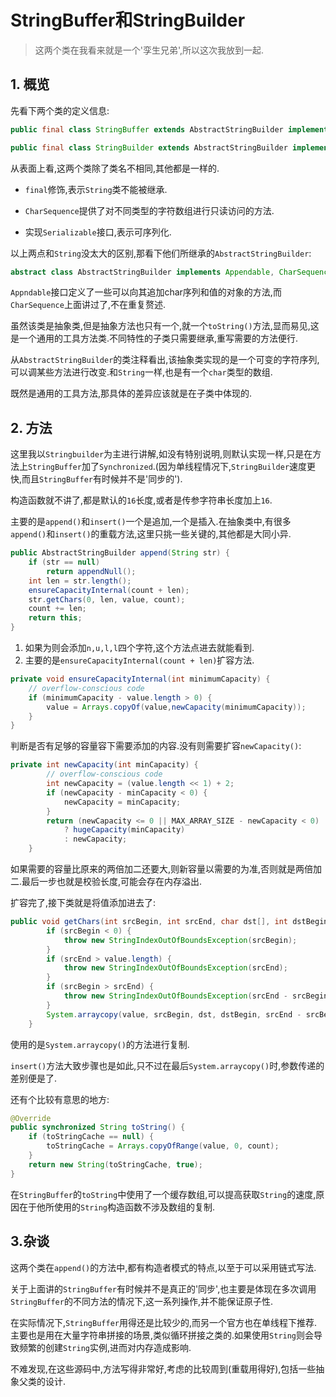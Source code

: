# StringBuffer和StringBuilder

> 这两个类在我看来就是一个'孪生兄弟',所以这次我放到一起.

## 1. 概览

先看下两个类的定义信息:

```java
public final class StringBuffer extends AbstractStringBuilder implements java.io.Serializable, CharSequence{

public final class StringBuilder extends AbstractStringBuilder implements java.io.Serializable, CharSequence{
```

从表面上看,这两个类除了类名不相同,其他都是一样的.

- `final`修饰,表示`String`类不能被继承.

- `CharSequence`提供了对不同类型的字符数组进行只读访问的方法.
- 实现`Serializable`接口,表示可序列化.

以上两点和`String`没太大的区别,那看下他们所继承的`AbstractStringBuilder`:

```java
abstract class AbstractStringBuilder implements Appendable, CharSequence {
```

`Appndable`接口定义了一些可以向其追加char序列和值的对象的方法,而`CharSequence`上面讲过了,不在重复赘述.

虽然该类是抽象类,但是抽象方法也只有一个,就一个`toString()`方法,显而易见,这是一个通用的工具方法类.不同特性的子类只需要继承,重写需要的方法便行.

从`AbstractStringBuilder`的类注释看出,该抽象类实现的是一个可变的字符序列,可以调某些方法进行改变.和`String`一样,也是有一个`char`类型的数组.

既然是通用的工具方法,那具体的差异应该就是在子类中体现的.

## 2. 方法

这里我以`Stringbuilder`为主进行讲解,如没有特别说明,则默认实现一样,只是在方法上`StringBuffer`加了`Synchronized`.(因为单线程情况下,`StringBuilder`速度更快,而且`StringBuffer`有时候并不是'同步的').

构造函数就不讲了,都是默认的`16`长度,或者是传参字符串长度加上`16`.

主要的是`append()`和`insert()`一个是追加,一个是插入.在抽象类中,有很多`append()`和`insert()`的重载方法,这里只挑一些关键的,其他都是大同小异.

```java
public AbstractStringBuilder append(String str) {
    if (str == null)
        return appendNull();
    int len = str.length();
    ensureCapacityInternal(count + len);
    str.getChars(0, len, value, count);
    count += len;
    return this;
}
```

1. 如果为则会添加`n,u,l,l`四个字符,这个方法点进去就能看到.
2. 主要的是`ensureCapacityInternal(count + len)`扩容方法.

```java
private void ensureCapacityInternal(int minimumCapacity) {
    // overflow-conscious code
    if (minimumCapacity - value.length > 0) {
        value = Arrays.copyOf(value,newCapacity(minimumCapacity));
    }
}
```

判断是否有足够的容量容下需要添加的内容.没有则需要扩容`newCapacity()`:

```java
private int newCapacity(int minCapacity) {
        // overflow-conscious code
        int newCapacity = (value.length << 1) + 2;
        if (newCapacity - minCapacity < 0) {
            newCapacity = minCapacity;
        }
        return (newCapacity <= 0 || MAX_ARRAY_SIZE - newCapacity < 0)
            ? hugeCapacity(minCapacity)
            : newCapacity;
    }
```

如果需要的容量比原来的两倍加二还要大,则新容量以需要的为准,否则就是两倍加二.最后一步也就是校验长度,可能会存在内存溢出.

扩容完了,接下类就是将值添加进去了:

```java
public void getChars(int srcBegin, int srcEnd, char dst[], int dstBegin) {
        if (srcBegin < 0) {
            throw new StringIndexOutOfBoundsException(srcBegin);
        }
        if (srcEnd > value.length) {
            throw new StringIndexOutOfBoundsException(srcEnd);
        }
        if (srcBegin > srcEnd) {
            throw new StringIndexOutOfBoundsException(srcEnd - srcBegin);
        }
        System.arraycopy(value, srcBegin, dst, dstBegin, srcEnd - srcBegin);
    }
```

使用的是`System.arraycopy()`的方法进行复制.

`insert()`方法大致步骤也是如此,只不过在最后`System.arraycopy()`时,参数传递的差别便是了.

还有个比较有意思的地方:

```java
@Override
public synchronized String toString() {
    if (toStringCache == null) {
        toStringCache = Arrays.copyOfRange(value, 0, count);
    }
    return new String(toStringCache, true);
}
```

在`StringBuffer`的`toString`中使用了一个缓存数组,可以提高获取`String`的速度,原因在于他所使用的`String`构造函数不涉及数组的复制.

## 3.杂谈

这两个类在`append()`的方法中,都有构造者模式的特点,以至于可以采用链式写法.

关于上面讲的`StringBuffer`有时候并不是真正的'同步',也主要是体现在多次调用`StringBuffer`的不同方法的情况下,这一系列操作,并不能保证原子性.

在实际情况下,`StringBuffer`用得还是比较少的,而另一个官方也在单线程下推荐.主要也是用在大量字符串拼接的场景,类似循环拼接之类的.如果使用`String`则会导致频繁的创建`String`实例,进而对内存造成影响.

不难发现,在这些源码中,方法写得非常好,考虑的比较周到(重载用得好),包括一些抽象父类的设计.

